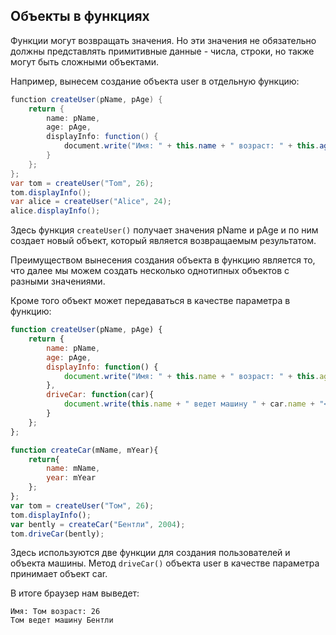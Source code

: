 ## Объекты в функциях

Функции могут возвращать значения. Но эти значения не обязательно должны представлять примитивные данные - числа, строки, но также могут быть сложными объектами.

Например, вынесем создание объекта user в отдельную функцию:

```cs
function createUser(pName, pAge) {
    return {
        name: pName,
        age: pAge,
        displayInfo: function() {
            document.write("Имя: " + this.name + " возраст: " + this.age + "<br/>");
        }
    };
};
var tom = createUser("Tom", 26);
tom.displayInfo();
var alice = createUser("Alice", 24);
alice.displayInfo();
```

Здесь функция `createUser()` получает значения pName и pAge и по ним создает новый объект, который является возвращаемым результатом.

Преимуществом вынесения создания объекта в функцию является то, что далее мы можем создать несколько однотипных объектов с разными значениями.

Кроме того объект может передаваться в качестве параметра в функцию:

```js
function createUser(pName, pAge) {
    return {
        name: pName,
        age: pAge,
        displayInfo: function() {
            document.write("Имя: " + this.name + " возраст: " + this.age + "<br/>");
        },
        driveCar: function(car){
            document.write(this.name + " ведет машину " + car.name + "<br/>");
        }
    };
};

function createCar(mName, mYear){
    return{
        name: mName,
        year: mYear
    };
};
var tom = createUser("Том", 26);
tom.displayInfo();
var bently = createCar("Бентли", 2004);
tom.driveCar(bently);
```

Здесь используются две функции для создания пользователей и объекта машины. Метод `driveCar()` объекта user в качестве параметра принимает 
объект car.

В итоге браузер нам выведет:

```browser
Имя: Том возраст: 26
Том ведет машину Бентли
```

